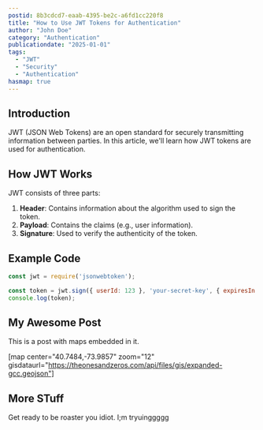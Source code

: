 ```yaml
---
postid: 8b3cdcd7-eaab-4395-be2c-a6fd1cc220f8
title: "How to Use JWT Tokens for Authentication"
author: "John Doe"
category: "Authentication"
publicationdate: "2025-01-01"
tags:
  - "JWT"
  - "Security"
  - "Authentication"
hasmap: true
---
```


## Introduction

JWT (JSON Web Tokens) are an open standard for securely transmitting information between parties. In this article, we'll learn how JWT tokens are used for authentication.

## How JWT Works

JWT consists of three parts:
1. **Header**: Contains information about the algorithm used to sign the token.
2. **Payload**: Contains the claims (e.g., user information).
3. **Signature**: Used to verify the authenticity of the token.

## Example Code

```javascript
const jwt = require('jsonwebtoken');

const token = jwt.sign({ userId: 123 }, 'your-secret-key', { expiresIn: '1h' });
console.log(token);

```

## My Awesome Post

This is a post with maps embedded in it.

[map center="40.7484,-73.9857" zoom="12" gisdataurl="https://theonesandzeros.com/api/files/gis/expanded-gcc.geojson"]


## More STuff

Get ready to be roaster you idiot. I;m tryuinggggg

